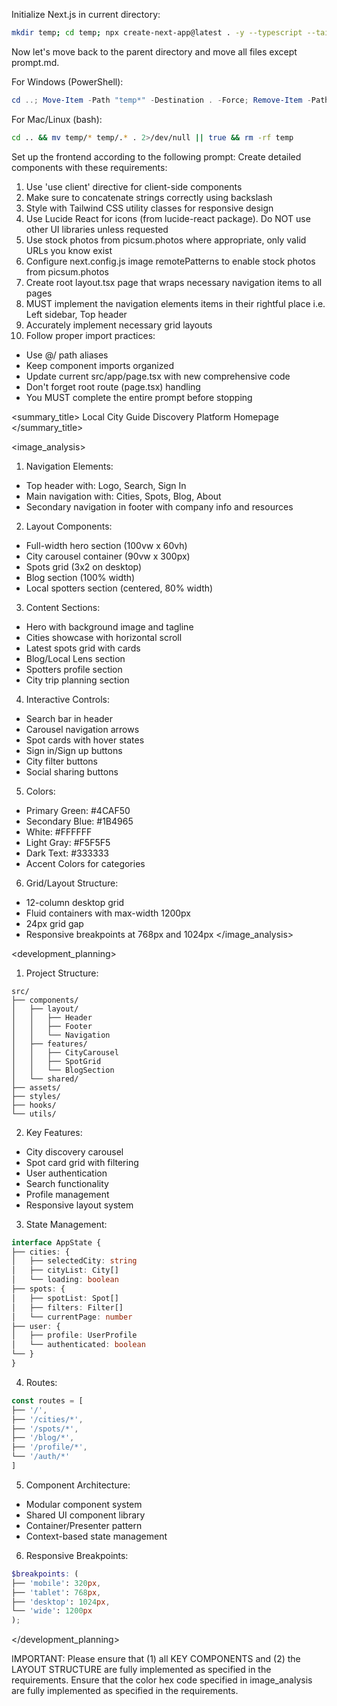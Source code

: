 Initialize Next.js in current directory:
```bash
mkdir temp; cd temp; npx create-next-app@latest . -y --typescript --tailwind --eslint --app --use-npm --src-dir --import-alias "@/*" -no --turbo
```

Now let's move back to the parent directory and move all files except prompt.md.

For Windows (PowerShell):
```powershell
cd ..; Move-Item -Path "temp*" -Destination . -Force; Remove-Item -Path "temp" -Recurse -Force
```

For Mac/Linux (bash):
```bash
cd .. && mv temp/* temp/.* . 2>/dev/null || true && rm -rf temp
```

Set up the frontend according to the following prompt:
<frontend-prompt>
Create detailed components with these requirements:
1. Use 'use client' directive for client-side components
2. Make sure to concatenate strings correctly using backslash
3. Style with Tailwind CSS utility classes for responsive design
4. Use Lucide React for icons (from lucide-react package). Do NOT use other UI libraries unless requested
5. Use stock photos from picsum.photos where appropriate, only valid URLs you know exist
6. Configure next.config.js image remotePatterns to enable stock photos from picsum.photos
7. Create root layout.tsx page that wraps necessary navigation items to all pages
8. MUST implement the navigation elements items in their rightful place i.e. Left sidebar, Top header
9. Accurately implement necessary grid layouts
10. Follow proper import practices:
   - Use @/ path aliases
   - Keep component imports organized
   - Update current src/app/page.tsx with new comprehensive code
   - Don't forget root route (page.tsx) handling
   - You MUST complete the entire prompt before stopping

<summary_title>
Local City Guide Discovery Platform Homepage
</summary_title>

<image_analysis>

1. Navigation Elements:
- Top header with: Logo, Search, Sign In
- Main navigation with: Cities, Spots, Blog, About
- Secondary navigation in footer with company info and resources


2. Layout Components:
- Full-width hero section (100vw x 60vh)
- City carousel container (90vw x 300px)
- Spots grid (3x2 on desktop)
- Blog section (100% width)
- Local spotters section (centered, 80% width)


3. Content Sections:
- Hero with background image and tagline
- Cities showcase with horizontal scroll
- Latest spots grid with cards
- Blog/Local Lens section
- Spotters profile section
- City trip planning section


4. Interactive Controls:
- Search bar in header
- Carousel navigation arrows
- Spot cards with hover states
- Sign in/Sign up buttons
- City filter buttons
- Social sharing buttons


5. Colors:
- Primary Green: #4CAF50
- Secondary Blue: #1B4965
- White: #FFFFFF
- Light Gray: #F5F5F5
- Dark Text: #333333
- Accent Colors for categories


6. Grid/Layout Structure:
- 12-column desktop grid
- Fluid containers with max-width 1200px
- 24px grid gap
- Responsive breakpoints at 768px and 1024px
</image_analysis>

<development_planning>

1. Project Structure:
```
src/
├── components/
│   ├── layout/
│   │   ├── Header
│   │   ├── Footer
│   │   └── Navigation
│   ├── features/
│   │   ├── CityCarousel
│   │   ├── SpotGrid
│   │   └── BlogSection
│   └── shared/
├── assets/
├── styles/
├── hooks/
└── utils/
```


2. Key Features:
- City discovery carousel
- Spot card grid with filtering
- User authentication
- Search functionality
- Profile management
- Responsive layout system


3. State Management:
```typescript
interface AppState {
├── cities: {
│   ├── selectedCity: string
│   ├── cityList: City[]
│   └── loading: boolean
├── spots: {
│   ├── spotList: Spot[]
│   ├── filters: Filter[]
│   └── currentPage: number
├── user: {
│   ├── profile: UserProfile
│   └── authenticated: boolean
└── }
}
```


4. Routes:
```typescript
const routes = [
├── '/',
├── '/cities/*',
├── '/spots/*',
├── '/blog/*',
├── '/profile/*',
└── '/auth/*'
]
```


5. Component Architecture:
- Modular component system
- Shared UI component library
- Container/Presenter pattern
- Context-based state management


6. Responsive Breakpoints:
```scss
$breakpoints: (
├── 'mobile': 320px,
├── 'tablet': 768px,
├── 'desktop': 1024px,
└── 'wide': 1200px
);
```
</development_planning>
</frontend-prompt>

IMPORTANT: Please ensure that (1) all KEY COMPONENTS and (2) the LAYOUT STRUCTURE are fully implemented as specified in the requirements. Ensure that the color hex code specified in image_analysis are fully implemented as specified in the requirements.